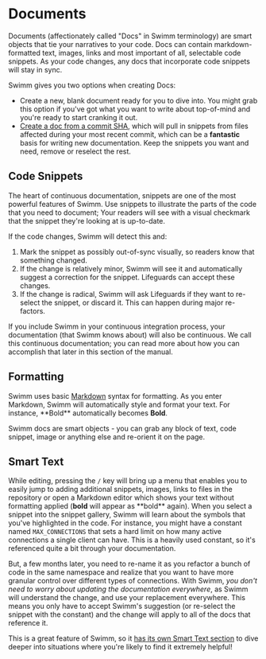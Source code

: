 # Documents

Documents (affectionately called "Docs" in Swimm terminology) are smart objects that tie your narratives to your code. Docs can contain markdown-formatted text, images, links and most important of all, selectable code snippets. As your code changes, any docs that incorporate code snippets will stay in sync.

Swimm gives you two options when creating Docs:

 - Create a new, blank document ready for you to dive into. You might grab this option if you've got what you want to write about top-of-mind and you're ready to start cranking it out. 
 - [Create a doc from a commit SHA](../Getting%20Help/How%20Do%20I#how-do-i-start-a-document-from-a-commit-sha-what-are-the-advantages-to-this), which will pull in snippets from files affected during your most recent commit, which can be a **fantastic** basis for writing new documentation. Keep the snippets you want and need, remove or reselect the rest. 


## Code Snippets

The heart of continuous documentation, snippets are one of the most powerful features of Swimm. Use snippets to illustrate the parts of the code that you need to document; Your readers will see with a visual checkmark that the snippet they're looking at is up-to-date.

If the code changes, Swimm will detect this and:

 1. Mark the snippet as possibly out-of-sync visually, so readers know that something changed.
 2. If the change is relatively minor, Swimm will see it and automatically suggest a correction for the snippet. Lifeguards can accept these changes.
 3. If the change is radical, Swimm will ask Lifeguards if they want to re-select the snippet, or discard it. This can happen during major re-factors.

If you include Swimm in your continuous integration process, your documentation (that Swimm knows about) will also be continuous. We call this continuous documentation; you can read more about how you can accomplish that later in this section of the manual. 

## Formatting

Swimm uses basic [Markdown](https://www.markdownguide.org/basic-syntax/) syntax for formatting. As you enter Markdown, Swimm will automatically style and format your text. For instance, \*\*Bold\*\* automatically becomes **Bold**.

Swimm docs are smart objects - you can grab any block of text, code snippet, image or anything else and re-orient it on the page. 

## Smart Text

While editing, pressing the `/` key will bring up a menu that enables you to easily jump to adding additional snippets, images, links to files in the repository or open a Markdown editor which shows your text without formatting applied (**bold** will appear as \*\*bold\*\* again). When you select a snippet into the snippet gallery, Swimm will learn about the symbols that you've highlighted in the code. For instance, you might have a constant named `MAX_CONNECTIONS` that sets a hard limit on how many active connections a single client can have. This is a heavily used constant, so it's referenced quite a bit through your documentation.

But, a few months later, you need to re-name it as you refactor a bunch of code in the same namespace and realize that you want to have more granular control over different types of connections. With Swimm, _you don't need to worry about updating the documentation everywhere_, as Swimm will understand the change, and use your replacement everywhere. This means you only have to accept Swimm's suggestion (or re-select the snippet with the constant) and the change will apply to all of the docs that reference it.

This is a great feature of Swimm, so it [has its own Smart Text section](Smart%20Text) to dive deeper into situations where you're likely to find it extremely helpful! 


 

